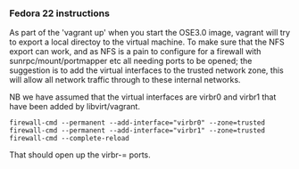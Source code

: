### Fedora 22 instructions

As part of the 'vagrant up' when you start the OSE3.0 image, vagrant will try to export a local directoy to the virtual machine.
To make sure that the NFS export can work, and as NFS is a pain to configure for a firewall with sunrpc/mount/portmapper etc all needing ports to be opened; the suggestion is to add the virtual interfaces to the trusted network zone, this will allow all network traffic through to these internal networks.

NB we have assumed that the virtual interfaces are virbr0 and virbr1 that have been added by libvirt/vagrant.

~~~
firewall-cmd --permanent --add-interface="virbr0" --zone=trusted
firewall-cmd --permanent --add-interface="virbr1" --zone=trusted
firewall-cmd --complete-reload
~~~

That should open up the virbr-= ports.

